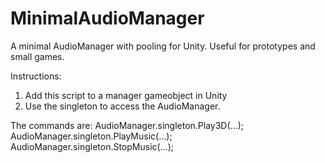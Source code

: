 # MinimalAudioManager
A minimal AudioManager with pooling for Unity.
Useful for prototypes and small games.

Instructions:
1. Add this script to a manager gameobject in Unity
2. Use the singleton to access the AudioManager. 

The commands are: 
AudioManager.singleton.Play3D(...);
AudioManager.singleton.PlayMusic(...);
AudioManager.singleton.StopMusic(...);
